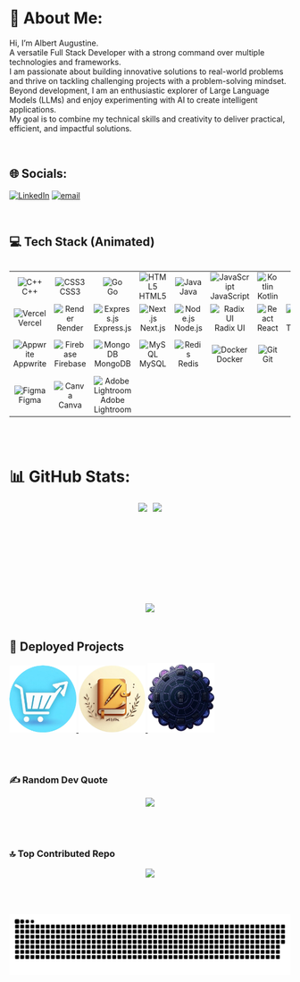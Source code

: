 # 💫 About Me:

<div align="left">

Hi, I’m Albert Augustine.<br>
A versatile Full Stack Developer with a strong command over multiple technologies and frameworks. <br>
I am passionate about building innovative solutions to real-world problems and thrive on tackling challenging projects with a problem-solving mindset. <br>
Beyond development, I am an enthusiastic explorer of Large Language Models (LLMs) and enjoy experimenting with AI to create intelligent applications. <br>
My goal is to combine my technical skills and creativity to deliver practical, efficient, and impactful solutions.
</div>
<br>

## 🌐 Socials:

<div align="left">

[![LinkedIn](https://img.shields.io/badge/LinkedIn-%230077B5.svg?logo=linkedin&logoColor=white)](https://linkedin.com/in/https://www.linkedin.com/in/albertaugustine1884/)
[![email](https://img.shields.io/badge/Email-D14836?logo=gmail&logoColor=white)](mailto:albertnedumudy@gmail.com)
</div>
<br>

## 💻 Tech Stack (Animated)

<div style="display: flex; justify-content: center;">
<table align="center">

<!-- ────────────── 1st Row ────────────── -->
<tr>
  <td align="center" width="96">
    <img src="https://raw.githubusercontent.com/saadeghi/files/main/animated-icons/cpp.gif" width="48" height="48" alt="C++" /><br>C++
  </td>
  <td align="center" width="96">
    <img src="https://raw.githubusercontent.com/saadeghi/files/main/animated-icons/css.gif" width="48" height="48" alt="CSS3" /><br>CSS3
  </td>
  <td align="center" width="96">
    <img src="https://raw.githubusercontent.com/saadeghi/files/main/animated-icons/go.gif" width="48" height="48" alt="Go" /><br>Go
  </td>
  <td align="center" width="96">
    <img src="https://raw.githubusercontent.com/saadeghi/files/main/animated-icons/html.gif" width="48" height="48" alt="HTML5" /><br>HTML5
  </td>
  <td align="center" width="96">
    <img src="https://raw.githubusercontent.com/saadeghi/files/main/animated-icons/java.gif" width="48" height="48" alt="Java" /><br>Java
  </td>
  <td align="center" width="96">
    <img src="https://raw.githubusercontent.com/saadeghi/files/main/animated-icons/javascript.gif" width="48" height="48" alt="JavaScript" /><br>JavaScript
  </td>
  <td align="center" width="96">
    <img src="https://raw.githubusercontent.com/saadeghi/files/main/animated-icons/kotlin.gif" width="48" height="48" alt="Kotlin" /><br>Kotlin
  </td>
  <td align="center" width="96">
    <img src="https://raw.githubusercontent.com/saadeghi/files/main/animated-icons/python.gif" width="48" height="48" alt="Python" /><br>Python
  </td>
  <td align="center" width="96">
    <img src="https://raw.githubusercontent.com/saadeghi/files/main/animated-icons/typescript.gif" width="48" height="48" alt="TypeScript" /><br>TypeScript
  </td>
</tr>

<!-- ────────────── 2nd Row ────────────── -->
<tr>
  <td align="center" width="96">
    <img src="https://raw.githubusercontent.com/saadeghi/files/main/animated-icons/vercel.gif" width="48" height="48" alt="Vercel" /><br>Vercel
  </td>
  <td align="center" width="96">
    <img src="https://raw.githubusercontent.com/saadeghi/files/main/animated-icons/render.gif" width="48" height="48" alt="Render" /><br>Render
  </td>
  <td align="center" width="96">
    <img src="https://raw.githubusercontent.com/saadeghi/files/main/animated-icons/express.gif" width="48" height="48" alt="Express.js" /><br>Express.js
  </td>
  <td align="center" width="96">
    <img src="https://raw.githubusercontent.com/saadeghi/files/main/animated-icons/nextjs.gif" width="48" height="48" alt="Next.js" /><br>Next.js
  </td>
  <td align="center" width="96">
    <img src="https://raw.githubusercontent.com/saadeghi/files/main/animated-icons/nodejs.gif" width="48" height="48" alt="Node.js" /><br>Node.js
  </td>
  <td align="center" width="96">
    <img src="https://raw.githubusercontent.com/saadeghi/files/main/animated-icons/radixui.gif" width="48" height="48" alt="Radix UI" /><br>Radix UI
  </td>
  <td align="center" width="96">
    <img src="https://raw.githubusercontent.com/saadeghi/files/main/animated-icons/react.gif" width="48" height="48" alt="React" /><br>React
  </td>
  <td align="center" width="96">
    <img src="https://raw.githubusercontent.com/saadeghi/files/main/animated-icons/tailwind.gif" width="48" height="48" alt="Tailwind CSS" /><br>TailwindCSS
  </td>
  <td align="center" width="96">
    <img src="https://raw.githubusercontent.com/saadeghi/files/main/animated-icons/prisma.gif" width="48" height="48" alt="Prisma" /><br>Prisma
  </td>
</tr>

<!-- ────────────── 3rd Row ────────────── -->
<tr>
  <td align="center" width="96">
    <img src="https://raw.githubusercontent.com/saadeghi/files/main/animated-icons/appwrite.gif" width="48" height="48" alt="Appwrite" /><br>Appwrite
  </td>
  <td align="center" width="96">
    <img src="https://raw.githubusercontent.com/saadeghi/files/main/animated-icons/firebase.gif" width="48" height="48" alt="Firebase" /><br>Firebase
  </td>
  <td align="center" width="96">
    <img src="https://raw.githubusercontent.com/saadeghi/files/main/animated-icons/mongodb.gif" width="48" height="48" alt="MongoDB" /><br>MongoDB
  </td>
  <td align="center" width="96">
    <img src="https://raw.githubusercontent.com/saadeghi/files/main/animated-icons/mysql.gif" width="48" height="48" alt="MySQL" /><br>MySQL
  </td>
  <td align="center" width="96">
    <img src="https://raw.githubusercontent.com/saadeghi/files/main/animated-icons/redis.gif" width="48" height="48" alt="Redis" /><br>Redis
  </td>
  <td align="center" width="96">
    <img src="https://raw.githubusercontent.com/saadeghi/files/main/animated-icons/docker.gif" width="48" height="48" alt="Docker" /><br>Docker
  </td>
  <td align="center" width="96">
    <img src="https://user-images.githubusercontent.com/25181517/192108372-f71d70ac-7ae6-4c0d-8395-51d8870c2ef0.png" width="48" height="48" alt="Git" /><br>Git
  </td>
  <td align="center" width="96">
    <img src="https://raw.githubusercontent.com/saadeghi/files/main/animated-icons/github.gif" width="48" height="48" alt="GitHub" /><br>GitHub
  </td>
  <td align="center" width="96">
    <img src="https://raw.githubusercontent.com/saadeghi/files/main/animated-icons/githubactions.gif" width="48" height="48" alt="GitHub Actions" /><br>GitHub Actions
  </td>
</tr>

<!-- ────────────── 4th Row ────────────── -->
<tr>
  <td align="center" width="96">
    <img src="https://raw.githubusercontent.com/saadeghi/files/main/animated-icons/figma.gif" width="48" height="48" alt="Figma" /><br>Figma
  </td>
  <td align="center" width="96">
    <img src="https://raw.githubusercontent.com/saadeghi/files/main/animated-icons/canva.gif" width="48" height="48" alt="Canva" /><br>Canva
  </td>
  <td align="center" width="96">
    <img src="https://raw.githubusercontent.com/saadeghi/files/main/animated-icons/lightroom.gif" width="48" height="48" alt="Adobe Lightroom" /><br>Adobe Lightroom
  </td>
</tr>

</table>
</div>
<br><br>

# 📊 GitHub Stats:

<div align="center">

<div style="display: flex; justify-content: center; gap: 10px;">
  <img src="https://github-readme-stats.vercel.app/api?username=Pyro-Warrior-1884&theme=gotham&hide_border=false&include_all_commits=true&count_private=true" height="180px"/>
  <img src="https://nirzak-streak-stats.vercel.app/?user=Pyro-Warrior-1884&theme=gotham&hide_border=false" height="180px"/>
</div>

<div align="center">
  <img src="https://github-readme-stats.vercel.app/api/top-langs/?username=Pyro-Warrior-1884&theme=gotham&hide_border=false&include_all_commits=true&count_private=true&layout=compact" />
</div>

</div>
<br>

## 🚀 Deployed Projects

<a href="https://frontend-cmy9dbzhg-albertnedumudy-5247s-projects.vercel.app">
  <img src="https://raw.githubusercontent.com/Pyro-Warrior-1884/Pyro-Warrior-1884/output/asset/NavCart.png" width="120" alt="NavCart" />
</a>

<a href="https://github-frontend-p4jahh4jo-albertnedumudy-5247s-projects.vercel.app">
  <img src="https://raw.githubusercontent.com/Pyro-Warrior-1884/Pyro-Warrior-1884/output/asset/GithubTool.png" width="120" alt="Code Submission Tool" />
</a>

<a href="https://aifinancerecomm-9o1uqcqmi-albertnedumudy-5247s-projects.vercel.app">
  <img src="https://raw.githubusercontent.com/Pyro-Warrior-1884/Pyro-Warrior-1884/output/asset/Cooler.png" width="120" alt="AI Finance Recommendation" />
</a>

<br><br>

### ✍️ Random Dev Quote

<div align="center">
  
![](https://quotes-github-readme.vercel.app/api?type=horizontal&theme=radical)

</div>

<br><br>

### 🔝 Top Contributed Repo

<div align="center">
  
![](https://github-contributor-stats.vercel.app/api?username=Pyro-Warrior-1884&limit=5&theme=gotham&combine_all_yearly_contributions=true)

</div>

<br><br>

<div align="center">
  
![snake animation](https://raw.githubusercontent.com/Pyro-Warrior-1884/Pyro-Warrior-1884/output/snake.svg)

</div>
